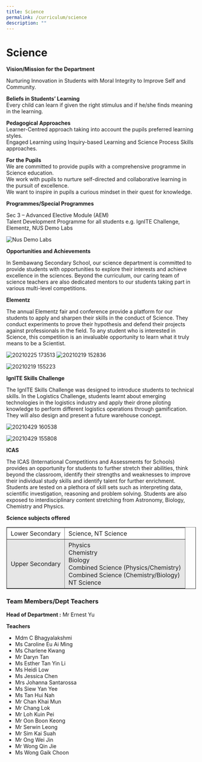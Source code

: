 ```yaml
---
title: Science
permalink: /curriculum/science
description: ""
---
```

Science
=======

**Vision/Mission for the Department**

Nurturing Innovation in Students with Moral Integrity to Improve Self and Community.

**Beliefs in Students’ Learning**  
Every child can learn if given the right stimulus and if he/she finds meaning in the learning.

**Pedagogical Approaches**  
Learner-Centred approach taking into account the pupils preferred learning styles.  
Engaged Learning using Inquiry-based Learning and Science Process Skills approaches.

**For the Pupils**  
We are committed to provide pupils with a comprehensive programme in Science education.  
We work with pupils to nurture self-directed and collaborative learning in the pursuit of excellence.  
We want to inspire in pupils a curious mindset in their quest for knowledge.

**Programmes/Special Programmes**

Sec 3 – Advanced Elective Module (AEM)  
Talent Development Programme for all students e.g. IgnITE Challenge, Elementz, NUS Demo Labs

![Nus Demo Labs](https://sembawangsec.moe.edu.sg/wp-content/uploads/2021/11/NUS-demo-labs.jpg)

**Opportunities and Achievements**

In Sembawang Secondary School, our science department is committed to provide students with opportunities to explore their interests and achieve excellence in the sciences. Beyond the curriculum, our caring team of science teachers are also dedicated mentors to our students taking part in various multi-level competitions.

**Elementz**

The annual Elementz fair and conference provide a platform for our students to apply and sharpen their skills in the conduct of Science. They conduct experiments to prove their hypothesis and defend their projects against professionals in the field. To any student who is interested in Science, this competition is an invaluable opportunity to learn what it truly means to be a Scientist.

![20210225 173513](https://sembawangsec.moe.edu.sg/wp-content/uploads/2021/11/20210225_173513-225x300.jpg) ![20210219 152836](https://sembawangsec.moe.edu.sg/wp-content/uploads/2021/11/20210219_152836-225x300.jpg)

![20210219 155223](https://sembawangsec.moe.edu.sg/wp-content/uploads/2021/11/20210219_155223-1024x768.jpg)

**IgnITE Skills Challenge**

The IgnITE Skills Challenge was designed to introduce students to technical skills. In the Logistics Challenge, students learnt about emerging technologies in the logistics industry and apply their drone piloting knowledge to perform different logistics operations through gamification. They will also design and present a future warehouse concept.

![20210429 160538](https://sembawangsec.moe.edu.sg/wp-content/uploads/2021/11/20210429_160538-1024x576.jpg)

![20210429 155808](https://sembawangsec.moe.edu.sg/wp-content/uploads/2021/11/20210429_155808-1024x576.jpg)

**ICAS**

The ICAS (International Competitions and Assessments for Schools) provides an opportunity for students to further stretch their abilities, think beyond the classroom, identify their strengths and weaknesses to improve their individual study skills and identify talent for further enrichment. Students are tested on a plethora of skill sets such as interpreting data, scientific investigation, reasoning and problem solving. Students are also exposed to interdisciplinary content stretching from Astronomy, Biology, Chemistry and Physics.

**Science subjects offered**

<table border="1" width="100%" cellspacing="1" cellpadding="5" style="box-sizing: inherit; border-collapse: collapse; border-spacing: 0px; max-width: 100%;"><tbody style="box-sizing: inherit;"><tr style="box-sizing: inherit; background: rgb(255, 255, 255);"><td style="box-sizing: inherit; padding: 5px 10px;">Lower Secondary</td><td style="box-sizing: inherit; padding: 5px 10px;">Science, NT Science</td></tr><tr style="box-sizing: inherit; background: rgb(230, 230, 230);"><td style="box-sizing: inherit; padding: 5px 10px;">Upper Secondary</td><td style="box-sizing: inherit; padding: 5px 10px;">Physics<br style="box-sizing: inherit;">Chemistry<br style="box-sizing: inherit;">Biology<br style="box-sizing: inherit;">Combined Science (Physics/Chemistry)<br style="box-sizing: inherit;">Combined Science (Chemistry/Biology)<br style="box-sizing: inherit;">NT Science</td></tr></tbody></table>

### Team Members/Dept Teachers

**Head of Department :** Mr Ernest Yu

**Teachers**
* Mdm C Bhagyalakshmi
* Ms Caroline Eu Ai Ming
* Ms Charlene Kwang
* Mr Daryn Tan
* Ms Esther Tan Yin Li
* Ms Heidi Low
* Ms Jessica Chen
* Mrs Johanna Santarossa
* Ms Siew Yan Yee
* Ms Tan Hui Nah
* Mr Chan Khai Mun
* Mr Chang Lok
* Mr Loh Kuin Pei
* Mr Oon Boon Keong
* Mr Serwin Leong
* Mr Sim Kai Suah
* Mr Ong Wei Jin
* Mr Wong Qin Jie
* Ms Wong Gaik Choon